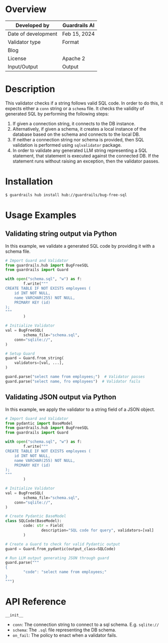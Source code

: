 # Overview

| Developed by | Guardrails AI |
| --- | --- |
| Date of development | Feb 15, 2024 |
| Validator type | Format |
| Blog |  |
| License | Apache 2 |
| Input/Output | Output |

# Description

This validator checks if a string follows valid SQL code. In order to do this, it expects either a `conn` string or a `schema` file. It checks the validity of generated SQL by performing the following steps:

1. If given a connection string, it connects to the DB instance.
2. Alternatively, if given a schema, it creates a local instance of the database based on the schema and connects to the local DB.
3. If neither a connection string nor schema is provided, then SQL validation is performed using `sqlvalidator` package.
4. In order to validate any generated LLM string representing a SQL statement, that statement is executed against the connected DB. If the statement runs without raising an exception, then the validator passes.

# Installation

```bash
$ guardrails hub install hub://guardrails/bug-free-sql
```

# Usage Examples

## Validating string output via Python

In this example, we validate a generated SQL code by providing it with a schema file.

```python
# Import Guard and Validator
from guardrails.hub import BugFreeSQL
from guardrails import Guard

with open("schema.sql", "w") as f:
		f.write("""
CREATE TABLE IF NOT EXISTS employees (
    id INT NOT NULL,
    name VARCHAR(255) NOT NULL,
    PRIMARY KEY (id)
);
"""
		)

# Initialize Validator
val = BugFreeSQL(
		schema_file="schema.sql",
    conn="sqlite://",
)

# Setup Guard
guard = Guard.from_string(
    validators=[val, ...],
)

guard.parse("select name from employees;")  # Validator passes
guard.parse("select name, fro employees")  # Validator fails
```

## Validating JSON output via Python

In this example, we apply the validator to a string field of a JSON object.

```python
# Import Guard and Validator
from pydantic import BaseModel
from guardrails.hub import BugFreeSQL
from guardrails import Guard

with open("schema.sql", "w") as f:
		f.write("""
CREATE TABLE IF NOT EXISTS employees (
    id INT NOT NULL,
    name VARCHAR(255) NOT NULL,
    PRIMARY KEY (id)
);
"""
		)

# Initialize Validator
val = BugFreeSQL(
		schema_file="schema.sql",
    conn="sqlite://",
)

# Create Pydantic BaseModel
class SQLCode(BaseModel):
		code: str = Field(
				description="SQL code for query", validators=[val]
		)

# Create a Guard to check for valid Pydantic output
guard = Guard.from_pydantic(output_class=SQLCode)

# Run LLM output generating JSON through guard
guard.parse("""
{
		"code": "select name from employees;"
}
""")
```


# API Reference

`__init__`

- `conn`: The connection string to connect to a sql schema. E.g. `sqlite://`
- `schema`: The `.sql` file representing the DB schema.
- `on_fail`: The policy to enact when a validator fails.
